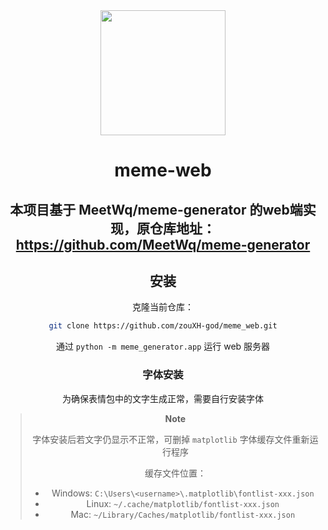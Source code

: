 <div align="center">

<img src="https://s2.loli.net/2023/03/26/4URd1BKj3ToycLl.png" width=200 />

# meme-web
## 本项目基于 MeetWq/meme-generator 的web端实现，原仓库地址：https://github.com/MeetWq/meme-generator

## 安装
克隆当前仓库：

```bash
git clone https://github.com/zouXH-god/meme_web.git
```

通过 `python -m meme_generator.app` 运行 web 服务器


### 字体安装

为确保表情包中的文字生成正常，需要自行安装字体

> **Note**
>
> 字体安装后若文字仍显示不正常，可删掉 `matplotlib` 字体缓存文件重新运行程序
>
> 缓存文件位置：
> - Windows: `C:\Users\<username>\.matplotlib\fontlist-xxx.json`
> - Linux: `~/.cache/matplotlib/fontlist-xxx.json`
> - Mac: `~/Library/Caches/matplotlib/fontlist-xxx.json`
